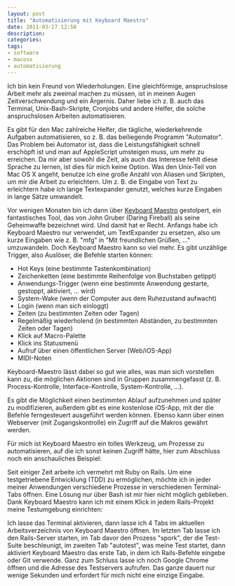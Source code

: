 ```yaml
---
layout: post
title: "Automatisierung mit Keyboard Maestro"
date: 2011-03-27 12:58
description: 
categories:
tags: 
- software
- macosx
- automatisierung
---
```


Ich bin kein Freund von Wiederholungen. Eine gleichförmige, anspruchslose Arbeit mehr als zweimal machen zu müssen, ist in meinen Augen Zeitverschwendung und ein Ärgernis. Daher liebe ich z. B. auch das Terminal, Unix-Bash-Skripte, Cronjobs und andere Helfer, die solche anspruchslosen Arbeiten automatisieren.

<!-- more -->

Es gibt für den Mac zahlreiche Helfer, die tägliche, wiederkehrende Aufgaben automatisieren, so z. B. das beiliegende Programm "Automator". Das Problem bei Automator ist, dass die Leistungsfähigkeit schnell erschöpft ist und man auf AppleScript umsteigen muss, um mehr zu erreichen. Da mir aber sowohl die Zeit, als auch das Interesse fehlt diese Sprache zu lernen, ist dies für mich keine Option. Was den Unix-Teil von Mac OS X angeht, benutze ich eine große Anzahl von Aliasen und Skripten, um mir die Arbeit zu erleichtern. Um z. B. die Eingabe von Text zu erleichtern habe ich lange Textexpander genutzt, welches kurze Eingaben in lange Sätze umwandelt.

Vor wenigen Monaten bin ich dann über [Keyboard Maestro](http://www.keyboardmaestro.com/) gestolpert, ein fantastisches Tool, das von John Gruber (Daring Fireball) als seine Geheimwaffe bezeichnet wird. Und damit hat er Recht. Anfangs habe ich Keyboard Maestro nur verwendet, um TextExpander zu ersetzen, also um kurze Eingaben wie z. B. "mfg" in "Mit freundlichen Grüßen, …" umzuwandeln. Doch Keyboard Maestro kann so viel mehr. Es gibt unzählige Trigger, also Auslöser, die Befehle starten können:

* Hot Keys (eine bestimmte Tastenkombination)
* Zeichenketten (eine bestimmte Reihenfolge von Buchstaben getippt)
* Anwendungs-Trigger (wenn eine bestimmte Anwendung gestarte, gestoppt, aktiviert, … wird)
* System-Wake (wenn der Computer aus dem Ruhezustand aufwacht)
* Login (wenn man sich einloggt)
* Zeiten (zu bestimmten Zeiten oder Tagen)
* Regelmäßig wiederholend (in bestimmten Abständen, zu bestimmten Zeiten oder Tagen)
* Klick auf Macro-Palette
* Klick ins Statusmenü
* Aufruf über einen öffentlichen Server (Web/iOS-App)
* MIDI-Noten

Keyboard-Maestro lässt dabei so gut wie alles, was man sich vorstellen kann zu, die möglichen Aktionen sind in Gruppen zusammengefasst (z. B. Process-Kontrolle, Interface-Kontrolle, System-Kontrolle, …).

Es gibt die Möglichkeit einen bestimmten Ablauf aufzunehmen und später zu modifizieren, außerdem gibt es eine kostenlose iOS-App, mit der die Befehle ferngesteuert ausgeführt werden können. Ebenso kann über einen Webserver (mit Zugangskontrolle) ein Zugriff auf die Makros gewährt werden.

Für mich ist Keyboard Maestro ein tolles Werkzeug, um Prozesse zu automatisieren, auf die ich sonst keinen Zugriff hätte, hier zum Abschluss noch ein anschauliches Beispiel:

Seit einiger Zeit arbeite ich vermehrt mit Ruby on Rails. Um eine testgetriebene Entwicklung (TDD) zu ermöglichen, möchte ich in jeder meiner Anwendungen verschiedene Prozesse in verschiedenen Terminal-Tabs öffnen. Eine Lösung nur über Bash ist mir hier nicht möglich geblieben. Dank Keyboard Maestro kann ich mit einem Klick in jedem Rails-Projekt meine Testumgebung einrichten:

Ich lasse das Terminal aktivieren, dann lasse ich 4 Tabs im aktuellen Arbeitsverzeichnis von Keyboard Maestro öffnen. Im letzten Tab lasse ich den Rails-Server starten, im Tab davor den Prozess "spork", der die Test-Suite beschleunigt, im zweiten Tab "autotest", was meine Test startet, dann aktiviert Keyboard Maestro das erste Tab, in dem ich Rails-Befehle eingebe oder Git verwende. Ganz zum Schluss lasse ich noch Google Chrome öffnen und die Adresse des Testservers aufrufen. Das ganze dauert nur wenige Sekunden und erfordert für mich nicht eine einzige Eingabe.
